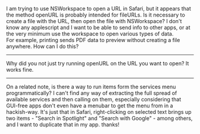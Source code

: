 I am trying to use NSWorkspace to open a URL in Safari, but it appears that the method openURL is probably intended for fileURLs.  Is it necessary to create a file with the URL, then open the file with NSWorkspace?  I don't know any applescript and I want to be able to send info to other apps, or at the very minimum use the workspace to open various types of data.  
For example, printing sends PDF data to preview without creating a file anywhere.  How can I do this?

----

Why did you not just try running openURL on the URL you want to open? It works fine.

----
On a related note, is there a way to run items form the services menu programmatically?  I can't find any way of extracting the full spread of available services and then calling on them, especially considering that GUI-free apps don't even have a menubar to get the menu from in a hackish-way. It's just that in Safari, right-clicking on selected text brings up two items - "Search in Spotlight" and "Search with Google" - among others, and I want to duplicate that in my app.   thanks!
